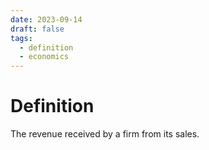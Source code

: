 ```yaml
---
date: 2023-09-14
draft: false
tags:
  - definition
  - economics
---
```

# Definition

The revenue received by a firm from its sales.